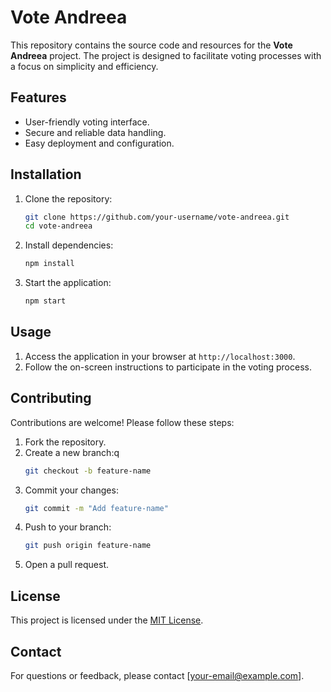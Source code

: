 # Vote Andreea

This repository contains the source code and resources for the **Vote Andreea** project. The project is designed to facilitate voting processes with a focus on simplicity and efficiency.

## Features

- User-friendly voting interface.
- Secure and reliable data handling.
- Easy deployment and configuration.

## Installation

1. Clone the repository:
    ```bash
    git clone https://github.com/your-username/vote-andreea.git
    cd vote-andreea
    ```

2. Install dependencies:
    ```bash
    npm install
    ```

3. Start the application:
    ```bash
    npm start
    ```

## Usage

1. Access the application in your browser at `http://localhost:3000`.
2. Follow the on-screen instructions to participate in the voting process.

## Contributing

Contributions are welcome! Please follow these steps:

1. Fork the repository.
2. Create a new branch:q
    ```bash
    git checkout -b feature-name
    ```
3. Commit your changes:
    ```bash
    git commit -m "Add feature-name"
    ```
4. Push to your branch:
    ```bash
    git push origin feature-name
    ```
5. Open a pull request.

## License

This project is licensed under the [MIT License](LICENSE).

## Contact

For questions or feedback, please contact [your-email@example.com].
